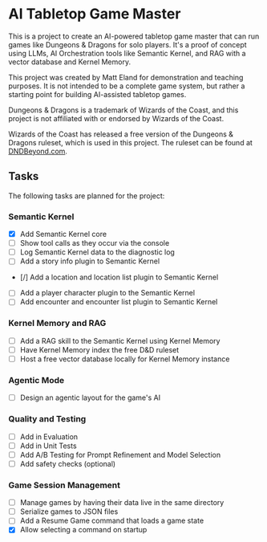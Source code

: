 # AI Tabletop Game Master

This is a project to create an AI-powered tabletop game master that can run games like Dungeons & Dragons for solo players. It's a proof of concept using LLMs, AI Orchestration tools like Semantic Kernel, and RAG with a vector database and Kernel Memory.

This project was created by Matt Eland for demonstration and teaching purposes. It is not intended to be a complete game system, but rather a starting point for building AI-assisted tabletop games.

Dungeons & Dragons is a trademark of Wizards of the Coast, and this project is not affiliated with or endorsed by Wizards of the Coast.

Wizards of the Coast has released a free version of the Dungeons & Dragons ruleset, which is used in this project. The ruleset can be found at [DNDBeyond.com](https://www.dndbeyond.com/sources/dnd/br-2024?&icid_medium=organic&icid_source=editorial&icid_campaign=dnd_free_rules_2024&icid_content=article_1804).

## Tasks

The following tasks are planned for the project:

### Semantic Kernel

- [x] Add Semantic Kernel core
- [ ] Show tool calls as they occur via the console
- [ ] Log Semantic Kernel data to the diagnostic log
- [ ] Add a story info plugin to Semantic Kernel
- [/] Add a location and location list plugin to Semantic Kernel
- [ ] Add a player character plugin to the Semantic Kernel
- [ ] Add encounter and encounter list plugin to Semantic Kernel

### Kernel Memory and RAG

- [ ] Add a RAG skill to the Semantic Kernel using Kernel Memory
- [ ] Have Kernel Memory index the free D&D ruleset
- [ ] Host a free vector database locally for Kernel Memory instance

### Agentic Mode

- [ ] Design an agentic layout for the game's AI

### Quality and Testing

- [ ] Add in Evaluation
- [ ] Add in Unit Tests
- [ ] Add A/B Testing for Prompt Refinement and Model Selection
- [ ] Add safety checks (optional)

### Game Session Management

- [ ] Manage games by having their data live in the same directory
- [ ] Serialize games to JSON files
- [ ] Add a Resume Game command that loads a game state
- [x] Allow selecting a command on startup
